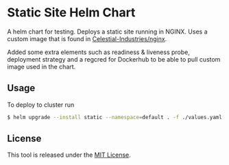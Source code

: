 # Static Site Helm Chart

A helm chart for testing. Deploys a static site running in NGINX. Uses a custom image that is found in [Celestial-Industries/nginx](https://github.com/Celestial-Industries/nginx).

Added some extra elements such as readiness & liveness probe, deployment strategy and a regcred for Dockerhub to be able to pull custom image used in the chart.

## Usage
To deploy to cluster run

```sh
$ helm upgrade --install static --namespace=default . -f ./values.yaml
```

## License

This tool is released under the [MIT License](LICENSE).
